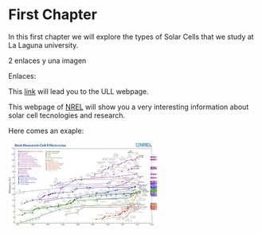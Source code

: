 # First Chapter

In this first chapter we will explore the types of Solar Cells that we study at La Laguna university.

2 enlaces y una imagen


Enlaces:

This [link](http://www.ull.es/  "ULL") will lead you to the ULL webpage.

This webpage of [NREL](http://www.nrel.gov/analysis/data_resources.html) will show you a very interesting information about solar cell tecnologies and research.

Here comes an exaple:

![](/assets/efficiency.jpg)